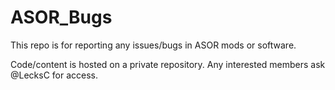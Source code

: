 # ASOR_Bugs
This repo is for reporting any issues/bugs in ASOR mods or software.

Code/content is hosted on a private repository. Any interested members ask @LecksC for access.
